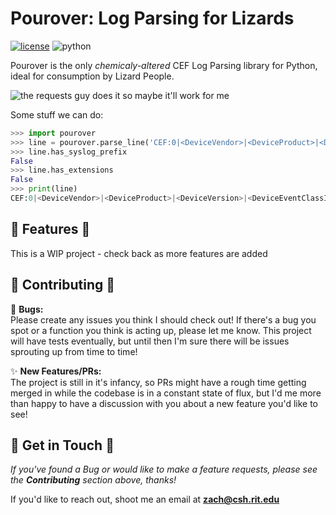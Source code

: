 # Pourover: Log Parsing for Lizards
[![license](https://img.shields.io/badge/license-Apache%202.0-blue.svg)](LICENSE)
![python](https://img.shields.io/badge/python-3.6-blue.svg)

Pourover is the only _chemicaly-altered_ CEF Log Parsing library for Python, ideal for consumption by Lizard People.

![the requests guy does it so maybe it'll work for me](https://user-images.githubusercontent.com/4873335/38774515-0f0b5514-4039-11e8-8437-facadd57a85c.jpg)

Some stuff we can do:
```python
>>> import pourover
>>> line = pourover.parse_line('CEF:0|<DeviceVendor>|<DeviceProduct>|<DeviceVersion>|<DeviceEventClassID>|<Name>|<Severity>|')
>>> line.has_syslog_prefix
False
>>> line.has_extensions
False
>>> print(line)
CEF:0|<DeviceVendor>|<DeviceProduct>|<DeviceVersion>|<DeviceEventClassID>|<Name>|<Severity>|
```

## :crocodile: Features :crocodile:

This is a WIP project - check back as more features are added

## :dragon: Contributing :dragon:

:bug: **Bugs:**  
Please create any issues you think I should check out! If there's a bug you spot or a function you think is acting up, 
please let me know. This project will have tests eventually, but until then I'm sure there will be issues sprouting up 
from time to time! 

:sparkles: **New Features/PRs:**  
The project is still in it's infancy, so PRs might have a rough 
time getting merged in while the codebase is in a constant state of flux, but I'd me more than happy to have a 
discussion with you about a new feature you'd like to see!

## :snake: Get in Touch :snake:

_If you've found a Bug or would like to make a feature requests, please see the **Contributing** section above, thanks!_

If you'd like to reach out, shoot me an email at **[zach@csh.rit.edu](mailto:zach@csh.rit.edu)**

